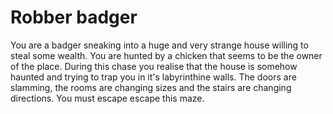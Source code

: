 # Robber badger

You are a badger sneaking into a huge and very strange house willing to steal some wealth. You are hunted by a chicken that seems to be the owner of the place. During this chase you realise that the house is somehow haunted and trying to trap you in it's labyrinthine walls. The doors are slamming, the rooms are changing sizes and the stairs are changing directions. You must escape escape this maze.